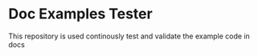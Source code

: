 # Doc Examples Tester
This repository is used continously test and validate the example code in docs
